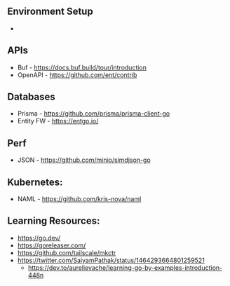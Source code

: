 ## Environment Setup

- 

## APIs

- Buf - https://docs.buf.build/tour/introduction 
- OpenAPI - https://github.com/ent/contrib

## Databases
- Prisma - https://github.com/prisma/prisma-client-go
- Entity FW - https://entgo.io/

## Perf
- JSON - https://github.com/minio/simdjson-go  

## Kubernetes:
- NAML - https://github.com/kris-nova/naml 

## Learning Resources:
- https://go.dev/ 
- https://goreleaser.com/
- https://github.com/tailscale/mkctr
- https://twitter.com/SaiyamPathak/status/1464293664801259521
  - https://dev.to/aurelievache/learning-go-by-examples-introduction-448n 
